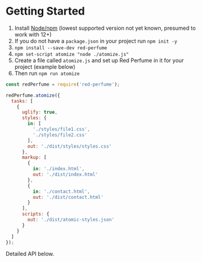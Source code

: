 # Getting Started

1. Install [Node/npm](https://nodejs.org) (lowest supported version not yet known, presumed to work with 12+)
1. If you do not have a `package.json` in your project run `npm init -y`
1. `npm install --save-dev red-perfume`
1. `npm set-script atomize "node ./atomize.js"`
1. Create a file called `atomize.js` and set up Red Perfume in it for your project (example below)
1. Then run `npm run atomize`

```js
const redPerfume = require('red-perfume');

redPerfume.atomize({
  tasks: [
    {
      uglify: true,
      styles: {
        in: [
          './styles/file1.css',
          './styles/file2.css'
        ],
        out: './dist/styles/styles.css'
      },
      markup: [
        {
          in: './index.html',
          out: './dist/index.html'
        },
        {
          in: './contact.html',
          out: './dist/contact.html'
        }
      ],
      scripts: {
        out: './dist/atomic-styles.json'
      }
    }
  ]
});
```

Detailed API below.
